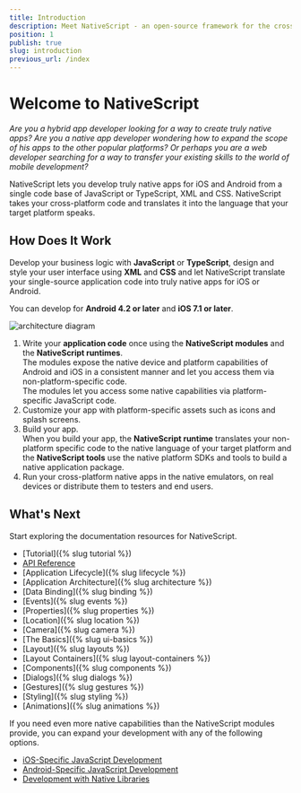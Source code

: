 ```yaml
---
title: Introduction
description: Meet NativeScript - an open-source framework for the cross-platform development of truly native apps.
position: 1
publish: true
slug: introduction
previous_url: /index
---
```


# Welcome to NativeScript

*Are you a hybrid app developer looking for a way to create truly native apps? Are you a native app developer wondering how to expand the scope of his apps to the other popular platforms? Or perhaps you are a web developer searching for a way to transfer your existing skills to the world of mobile development?*

NativeScript lets you develop truly native apps for iOS and Android from a single code base of JavaScript or TypeScript, XML and CSS. NativeScript takes your cross-platform code and translates it into the language that your target platform speaks.

## How Does It Work

Develop your business logic with **JavaScript** or **TypeScript**, design and style your user interface using **XML** and **CSS** and let NativeScript translate your single-source application code into truly native apps for iOS or Android.

You can develop for **Android 4.2 or later** and **iOS 7.1 or later**.

![architecture diagram]({{site.baseurl}}/img/architecture.png "architecture diagram")

1. Write your **application code** once using the **NativeScript modules** and the **NativeScript runtimes**.<br/>The modules expose the native device and platform capabilities of Android and iOS in a consistent manner and let you access them via non-platform-specific code.<br/>The modules let you access some native capabilities via platform-specific JavaScript code.
1. Customize your app with platform-specific assets such as icons and splash screens.
1. Build your app.<br/>When you build your app, the **NativeScript runtime** translates your non-platform specific code to the native language of your target platform and the **NativeScript tools** use the native platform SDKs and tools to build a native application package.
1. Run your cross-platform native apps in the native emulators, on real devices or distribute them to testers and end users.

## What's Next

Start exploring the documentation resources for NativeScript.

* [Tutorial]({% slug tutorial %})
* [API Reference]({{site.baseurl}}/ApiReference/application/README.md)
* [Application Lifecycle]({% slug lifecycle %})
* [Application Architecture]({% slug architecture %})
* [Data Binding]({% slug binding %})
* [Events]({% slug events %})
* [Properties]({% slug properties %})
* [Location]({% slug location %})
* [Camera]({% slug camera %})
* [The Basics]({% slug ui-basics %})
* [Layout]({% slug layouts %})
* [Layout Containers]({% slug layout-containers %})
* [Components]({% slug components %})
* [Dialogs]({% slug dialogs %})
* [Gestures]({% slug gestures %})
* [Styling]({% slug styling %})
* [Animations]({% slug animations %})

If you need even more native capabilities than the NativeScript modules provide, you can expand your development with any of the following options.

* [iOS-Specific JavaScript Development]({{site.baseurl}}/runtimes/ios/Overview.md)
* [Android-Specific JavaScript Development]({{site.baseurl}}/runtimes/android/overview.md)
* [Development with Native Libraries](https://github.com/NativeScript/nativescript-cli)
